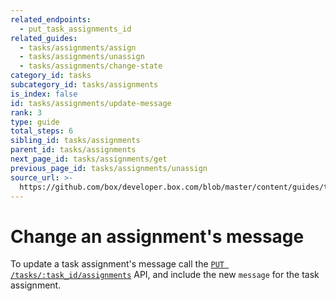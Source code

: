 ```yaml
---
related_endpoints:
  - put_task_assignments_id
related_guides:
  - tasks/assignments/assign
  - tasks/assignments/unassign
  - tasks/assignments/change-state
category_id: tasks
subcategory_id: tasks/assignments
is_index: false
id: tasks/assignments/update-message
rank: 3
type: guide
total_steps: 6
sibling_id: tasks/assignments
parent_id: tasks/assignments
next_page_id: tasks/assignments/get
previous_page_id: tasks/assignments/unassign
source_url: >-
  https://github.com/box/developer.box.com/blob/master/content/guides/tasks/assignments/3-update-message.md
---
```


# Change an assignment's message

To update a task assignment's message call the
[`PUT /tasks/:task_id/assignments`](e://put_task_assignments_id) API, and
include the new `message` for the task assignment.

<Samples id='put_task_assignments_id' variant='message' >

</Samples>
